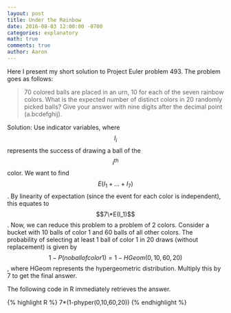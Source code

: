 ```yaml
---
layout: post
title: Under the Rainbow 
date: 2016-08-03 12:00:00 -0700
categories: explanatory 
math: true
comments: true
author: Aaron
---
```

Here I present my short solution to Project Euler problem 493. The problem goes as follows:

>70 colored balls are placed in an urn, 10 for each of the seven rainbow colors. What is the expected number of distinct colors in 20 randomly picked balls? Give your answer with nine digits after the decimal point (a.bcdefghij).

Solution: Use indicator variables, where $$I_i$$ represents the success of drawing a ball of the  $$i^{th}$$ color. We want to find $$E(I_1+\ldots+I_7)$$. By linearity of expectation (since the event for each color is independent), this equates to $$7\*E(I_1)$$. Now, we can reduce this problem to a problem of 2 colors. Consider a bucket with 10 balls of color 1 and 60 balls of all other colors. The probability of selecting at least 1 ball of color 1 in 20 draws (without replacement) is given by $$1-P(no ball of color 1) = 1-HGeom(0,10,60,20)$$, where HGeom represents the hypergeometric distribution. Multiply this by 7 to get the final answer.

The following code in R immediately retrieves the answer.

{% highlight R %}
7\*(1-phyper(0,10,60,20))
{% endhighlight %}